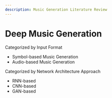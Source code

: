 ```yaml
---
description: Music Generation Literature Review
---
```


# Deep Music Generation

Categorized by Input Format

* Symbol-based Music Generation
* Audio-based Music Generation

Categorized by Network Architecture Approach

* RNN-based 
* CNN-based
* GAN-based

